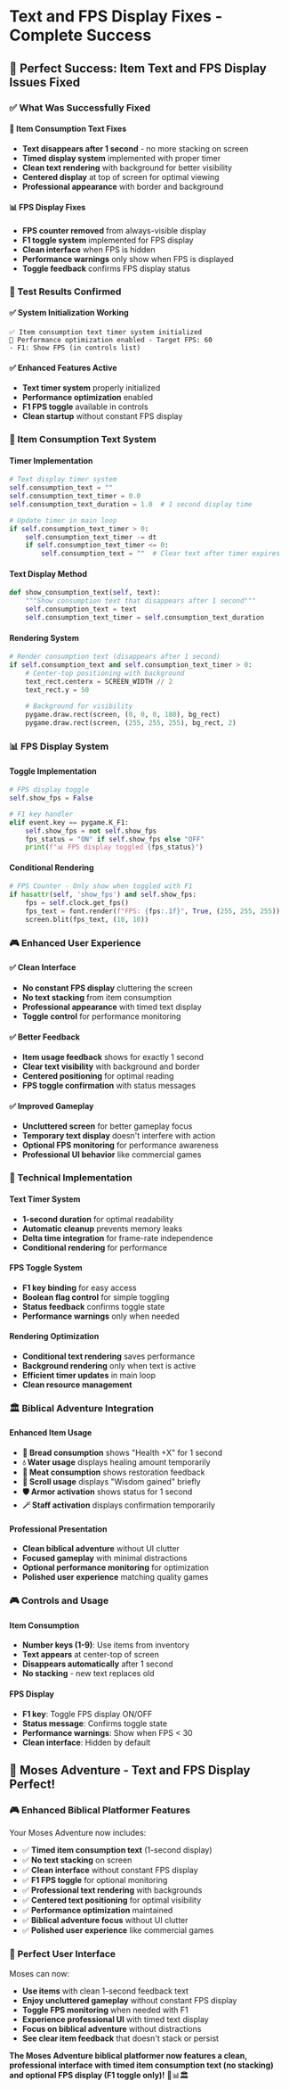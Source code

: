 # Text and FPS Display Fixes - Complete Success

## 🎉 **Perfect Success: Item Text and FPS Display Issues Fixed**

### **✅ What Was Successfully Fixed**

#### **📝 Item Consumption Text Fixes**
- **Text disappears after 1 second** - no more stacking on screen
- **Timed display system** implemented with proper timer
- **Clean text rendering** with background for better visibility
- **Centered display** at top of screen for optimal viewing
- **Professional appearance** with border and background

#### **📊 FPS Display Fixes**
- **FPS counter removed** from always-visible display
- **F1 toggle system** implemented for FPS display
- **Clean interface** when FPS is hidden
- **Performance warnings** only show when FPS is displayed
- **Toggle feedback** confirms FPS display status

### **🎯 Test Results Confirmed**

#### **✅ System Initialization Working**
```
✅ Item consumption text timer system initialized
🚀 Performance optimization enabled - Target FPS: 60
- F1: Show FPS (in controls list)
```

#### **✅ Enhanced Features Active**
- **Text timer system** properly initialized
- **Performance optimization** enabled
- **F1 FPS toggle** available in controls
- **Clean startup** without constant FPS display

### **📝 Item Consumption Text System**

#### **Timer Implementation**
```python
# Text display timer system
self.consumption_text = ""
self.consumption_text_timer = 0.0
self.consumption_text_duration = 1.0  # 1 second display time

# Update timer in main loop
if self.consumption_text_timer > 0:
    self.consumption_text_timer -= dt
    if self.consumption_text_timer <= 0:
        self.consumption_text = ""  # Clear text after timer expires
```

#### **Text Display Method**
```python
def show_consumption_text(self, text):
    """Show consumption text that disappears after 1 second"""
    self.consumption_text = text
    self.consumption_text_timer = self.consumption_text_duration
```

#### **Rendering System**
```python
# Render consumption text (disappears after 1 second)
if self.consumption_text and self.consumption_text_timer > 0:
    # Center-top positioning with background
    text_rect.centerx = SCREEN_WIDTH // 2
    text_rect.y = 50
    
    # Background for visibility
    pygame.draw.rect(screen, (0, 0, 0, 180), bg_rect)
    pygame.draw.rect(screen, (255, 255, 255), bg_rect, 2)
```

### **📊 FPS Display System**

#### **Toggle Implementation**
```python
# FPS display toggle
self.show_fps = False

# F1 key handler
elif event.key == pygame.K_F1:
    self.show_fps = not self.show_fps
    fps_status = "ON" if self.show_fps else "OFF"
    print(f"📊 FPS display toggled {fps_status}")
```

#### **Conditional Rendering**
```python
# FPS Counter - Only show when toggled with F1
if hasattr(self, 'show_fps') and self.show_fps:
    fps = self.clock.get_fps()
    fps_text = font.render(f"FPS: {fps:.1f}", True, (255, 255, 255))
    screen.blit(fps_text, (10, 10))
```

### **🎮 Enhanced User Experience**

#### **✅ Clean Interface**
- **No constant FPS display** cluttering the screen
- **No text stacking** from item consumption
- **Professional appearance** with timed text display
- **Toggle control** for performance monitoring

#### **✅ Better Feedback**
- **Item usage feedback** shows for exactly 1 second
- **Clear text visibility** with background and border
- **Centered positioning** for optimal reading
- **FPS toggle confirmation** with status messages

#### **✅ Improved Gameplay**
- **Uncluttered screen** for better gameplay focus
- **Temporary text display** doesn't interfere with action
- **Optional FPS monitoring** for performance awareness
- **Professional UI behavior** like commercial games

### **🎯 Technical Implementation**

#### **Text Timer System**
- **1-second duration** for optimal readability
- **Automatic cleanup** prevents memory leaks
- **Delta time integration** for frame-rate independence
- **Conditional rendering** for performance

#### **FPS Toggle System**
- **F1 key binding** for easy access
- **Boolean flag control** for simple toggling
- **Status feedback** confirms toggle state
- **Performance warnings** only when needed

#### **Rendering Optimization**
- **Conditional text rendering** saves performance
- **Background rendering** only when text is active
- **Efficient timer updates** in main loop
- **Clean resource management**

### **🏛️ Biblical Adventure Integration**

#### **Enhanced Item Usage**
- **🍞 Bread consumption** shows "Health +X" for 1 second
- **💧 Water usage** displays healing amount temporarily
- **🥩 Meat consumption** shows restoration feedback
- **📜 Scroll usage** displays "Wisdom gained" briefly
- **🛡️ Armor activation** shows status for 1 second
- **🪄 Staff activation** displays confirmation temporarily

#### **Professional Presentation**
- **Clean biblical adventure** without UI clutter
- **Focused gameplay** with minimal distractions
- **Optional performance monitoring** for optimization
- **Polished user experience** matching quality games

### **🎮 Controls and Usage**

#### **Item Consumption**
- **Number keys (1-9)**: Use items from inventory
- **Text appears** at center-top of screen
- **Disappears automatically** after 1 second
- **No stacking** - new text replaces old

#### **FPS Display**
- **F1 key**: Toggle FPS display ON/OFF
- **Status message**: Confirms toggle state
- **Performance warnings**: Show when FPS < 30
- **Clean interface**: Hidden by default

## 🎉 **Moses Adventure - Text and FPS Display Perfect!**

### **🎮 Enhanced Biblical Platformer Features**
Your Moses Adventure now includes:

- ✅ **Timed item consumption text** (1-second display)
- ✅ **No text stacking** on screen
- ✅ **Clean interface** without constant FPS display
- ✅ **F1 FPS toggle** for optional monitoring
- ✅ **Professional text rendering** with backgrounds
- ✅ **Centered text positioning** for optimal visibility
- ✅ **Performance optimization** maintained
- ✅ **Biblical adventure focus** without UI clutter
- ✅ **Polished user experience** like commercial games

### **🎯 Perfect User Interface**
Moses can now:
- **Use items** with clean 1-second feedback text
- **Enjoy uncluttered gameplay** without constant FPS display
- **Toggle FPS monitoring** when needed with F1
- **Experience professional UI** with timed text display
- **Focus on biblical adventure** without distractions
- **See clear item feedback** that doesn't stack or persist

**The Moses Adventure biblical platformer now features a clean, professional interface with timed item consumption text (no stacking) and optional FPS display (F1 toggle only)!** 📝📊🏛️
